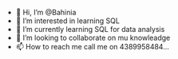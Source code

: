 - 👋 Hi, I’m @Bahinia
- 👀 I’m interested in learning SQL
- 🌱 I’m currently learning SQL for data analysis
- 💞️ I’m looking to collaborate on mu knowleadge 
- 📫 How to reach me call me on 4389958484...

<!---
Bahinia/Bahinia is a ✨ special ✨ repository because its `README.md` (this file) appears on your GitHub profile.
You can click the Preview link to take a look at your changes.
--->
